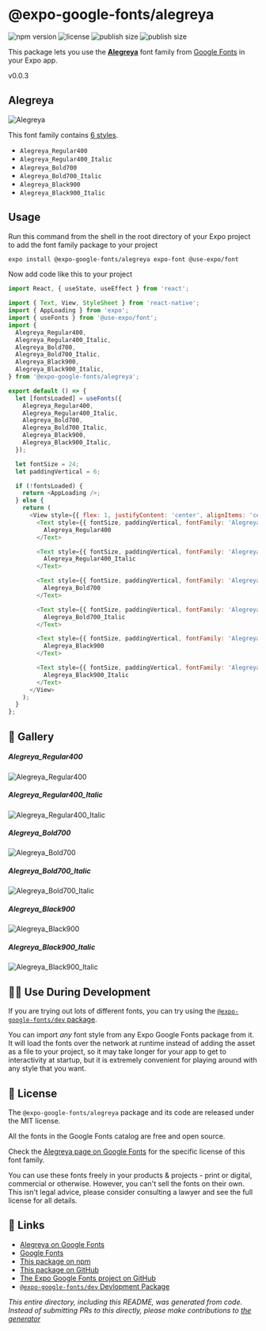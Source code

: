 # @expo-google-fonts/alegreya

![npm version](https://flat.badgen.net/npm/v/@expo-google-fonts/alegreya)
![license](https://flat.badgen.net/github/license/expo/google-fonts)
![publish size](https://flat.badgen.net/packagephobia/install/@expo-google-fonts/alegreya)
![publish size](https://flat.badgen.net/packagephobia/publish/@expo-google-fonts/alegreya)

This package lets you use the [**Alegreya**](https://fonts.google.com/specimen/Alegreya) font family from [Google Fonts](https://fonts.google.com/) in your Expo app.

v0.0.3

## Alegreya

![Alegreya](./font-family.png)

This font family contains [6 styles](#-gallery).

- `Alegreya_Regular400`
- `Alegreya_Regular400_Italic`
- `Alegreya_Bold700`
- `Alegreya_Bold700_Italic`
- `Alegreya_Black900`
- `Alegreya_Black900_Italic`

## Usage

Run this command from the shell in the root directory of your Expo project to add the font family package to your project
```sh
expo install @expo-google-fonts/alegreya expo-font @use-expo/font
```

Now add code like this to your project
```js
import React, { useState, useEffect } from 'react';

import { Text, View, StyleSheet } from 'react-native';
import { AppLoading } from 'expo';
import { useFonts } from '@use-expo/font';
import {
  Alegreya_Regular400,
  Alegreya_Regular400_Italic,
  Alegreya_Bold700,
  Alegreya_Bold700_Italic,
  Alegreya_Black900,
  Alegreya_Black900_Italic,
} from '@expo-google-fonts/alegreya';

export default () => {
  let [fontsLoaded] = useFonts({
    Alegreya_Regular400,
    Alegreya_Regular400_Italic,
    Alegreya_Bold700,
    Alegreya_Bold700_Italic,
    Alegreya_Black900,
    Alegreya_Black900_Italic,
  });

  let fontSize = 24;
  let paddingVertical = 6;

  if (!fontsLoaded) {
    return <AppLoading />;
  } else {
    return (
      <View style={{ flex: 1, justifyContent: 'center', alignItems: 'center' }}>
        <Text style={{ fontSize, paddingVertical, fontFamily: 'Alegreya_Regular400' }}>
          Alegreya_Regular400
        </Text>

        <Text style={{ fontSize, paddingVertical, fontFamily: 'Alegreya_Regular400_Italic' }}>
          Alegreya_Regular400_Italic
        </Text>

        <Text style={{ fontSize, paddingVertical, fontFamily: 'Alegreya_Bold700' }}>
          Alegreya_Bold700
        </Text>

        <Text style={{ fontSize, paddingVertical, fontFamily: 'Alegreya_Bold700_Italic' }}>
          Alegreya_Bold700_Italic
        </Text>

        <Text style={{ fontSize, paddingVertical, fontFamily: 'Alegreya_Black900' }}>
          Alegreya_Black900
        </Text>

        <Text style={{ fontSize, paddingVertical, fontFamily: 'Alegreya_Black900_Italic' }}>
          Alegreya_Black900_Italic
        </Text>
      </View>
    );
  }
};

```

## 🔡 Gallery

##### Alegreya_Regular400
![Alegreya_Regular400](./530d78cba23c5d8e261ae9447b431e1fa550f9dc6563540a0c400be3f7ee88ab.ttf.png)

##### Alegreya_Regular400_Italic
![Alegreya_Regular400_Italic](./efba5f9b4495a2e911ec871cc4dfebb5dba60bc72d643c0dd346e8f90513f81a.ttf.png)

##### Alegreya_Bold700
![Alegreya_Bold700](./c00ad52d215d793be827a98a0661e13bbd3276c96c6aa5e6c8d71c9487a3da03.ttf.png)

##### Alegreya_Bold700_Italic
![Alegreya_Bold700_Italic](./bd912b8f7b092f81fc94ee9f3b769e57ecbb1a2443bfce7d405d2ad0c48c04b4.ttf.png)

##### Alegreya_Black900
![Alegreya_Black900](./f2d4a4c114f8e7ad762e764046f117bf954b1ba7797bbe6b6d754decc9bdbf99.ttf.png)

##### Alegreya_Black900_Italic
![Alegreya_Black900_Italic](./01804c5bcb6aedbda393491d82c14328987c7fb66a6ef8c8313aed5d683d3dad.ttf.png)


## 👩‍💻 Use During Development

If you are trying out lots of different fonts, you can try using the [`@expo-google-fonts/dev` package](https://github.com/expo/google-fonts/tree/master/font-packages/dev#readme).

You can import *any* font style from any Expo Google Fonts package from it. It will load the fonts
over the network at runtime instead of adding the asset as a file to your project, so it may take longer
for your app to get to interactivity at startup, but it is extremely convenient
for playing around with any style that you want.

## 📖 License

The `@expo-google-fonts/alegreya` package and its code are released under the MIT license.

All the fonts in the Google Fonts catalog are free and open source.

Check the [Alegreya page on Google Fonts](https://fonts.google.com/specimen/Alegreya) for the specific license of this font family.

You can use these fonts freely in your products & projects - print or digital, commercial or otherwise. However, you can't sell the fonts on their own. This isn't legal advice, please consider consulting a lawyer and see the full license for all details.

## 🔗 Links

- [Alegreya on Google Fonts](https://fonts.google.com/specimen/Alegreya)
- [Google Fonts](https://fonts.google.com/)
- [This package on npm](https://www.npmjs.com/package/@expo-google-fonts/alegreya)
- [This package on GitHub](https://github.com/expo/google-fonts/tree/master/font-packages/alegreya)
- [The Expo Google Fonts project on GitHub](https://github.com/expo/google-fonts)
- [`@expo-google-fonts/dev` Devlopment Package](https://github.com/expo/google-fonts/tree/master/font-packages/dev)


*This entire directory, including this README, was generated from code. Instead of submitting PRs to this directly, please make contributions to [the generator](https://github.com/expo/google-fonts/tree/master/packages/generator)*
